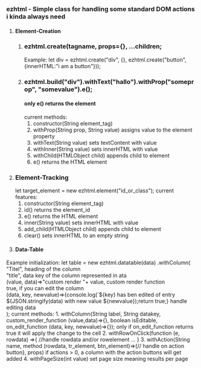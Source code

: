 ### ezhtml - Simple class for handling some standard DOM actions i kinda always need

1. #### Element-Creation
   1. ### ezhtml.create(tagname, props={}, ...children;
      Example:
      let div = ezhtml.create("div", {}, ezhtml.create("button", {innerHTML:"i am a button"}));
   2. ### ezhtml.build("div").withText("hallo").withProp("someprop", "somevalue").e();
      #### only e() returns the element
      current methods:
        1. constructor(String element_tag)
        2. withProp(String prop, String value)
             assigns value to the element property
        3. withText(String value)
           sets textContent with value
        4. withInner(String value)
           sets innerHTML with value
        5. withChild(HTMLObject child)
           appends child to element
        7. e()
           returns the HTML element
2. ### Element-Tracking
   let target_element = new ezhtml.element("id_or_class");
   current features:
     1. constructor(String element_tag)
     2. id()
        returns the element_id
    3. e()
        returns the HTML element
     4. inner(String value)
        sets innerHTML with value
     5. add_child(HTMLObject child)
        appends child to element
     6. clear()
        sets innerHTML to an empty string
3. #### Data-Table
  Example initialization:
  let table = new ezhtml.datatable(data)
              .withColumn(<br>
                "Titel",  heading of the column<br>
                "title",  data key of the column represented in ata<br>
                (value, data)=>"custom render "+ value, custom render function<br>
                true, if you can edit the column<br>
                (data, key, newvalue)=>{console.log(`${key} has ben edited of entry ${JSON.stringify(data) with new value ${newvalue});return true;} handle editing data<br>
              );
  current methods:
    1. withColumn(String label, String datakey, custom_render_function (value,data)=>{}, boolean isEditable, on_edit_function (data, key, newvalue)=>{});
      only if on_edit_function returns true it will apply the change to the cell
    2. withRowOnClick(function (e, rowdata) =>{ //handle rowdata and/or rowelement ... }
    3. withAction(String name, method (rowdata, tr_element, btn_element)=>{// handle on action button}, props)
      if actions > 0, a column with the action buttons will get added
    4. withPageSize(int value)
      set page size meaning results per page


